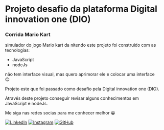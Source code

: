 # Projeto desafio da plataforma Digital innovation one (DIO)

### Corrida Mario Kart

simulador do jogo Mario kart da nitendo este projeto foi construido com as tecnologias:

- JavaScript
- nodeJs

não tem interface visual, mas quero aprimorar ele e colocar uma interface 😉

Projeto este que foi passado como desafio pela Digital innovation one (DIO).

Através deste projeto conseguir revisar alguns conhecimentos em JavaScript e nodeJs.

Me siga nas redes socias para me conhecer melhor 😀

[![LinkedIn](https://img.shields.io/badge/LinkedIn-0077B5?style=for-the-badge&logo=linkedin&logoColor=white)](https://www.linkedin.com/in/isaque-prates-87475b1b0?lipi=urn%3Ali%3Apage%3Ad_flagship3_profile_view_base_contact_details%3BaYlHEsD8Qx6FKrbTEj9MCg%3D%3D)
[![Instagram](https://img.shields.io/badge/Instagram-E4405F?style=for-the-badge&logo=instagram&logoColor=white)](https://www.instagram.com/isaque_prates/)
[![GitHub](https://img.shields.io/badge/GitHub-100000?style=for-the-badge&logo=github&logoColor=white)](https://github.com/isaqueprates)